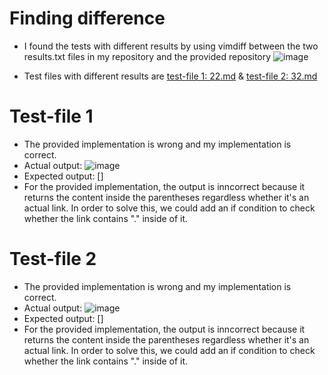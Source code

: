 # Finding difference
* I found the tests with different results by using vimdiff between the two results.txt files in my repository and the provided repository
![image](https://user-images.githubusercontent.com/98358643/172038752-6ae46cb0-f89c-4303-9e95-85e1bd998f14.png)

* Test files with different results are
[test-file 1: 22.md](https://github.com/nidhidhamnani/markdown-parser/blob/main/test-files/22.md) &
[test-file 2: 32.md](https://github.com/nidhidhamnani/markdown-parser/blob/main/test-files/32.md)

# Test-file 1
* The provided implementation is wrong and my implementation is correct.
* Actual output:
![image](https://user-images.githubusercontent.com/98358643/172038917-52692e99-f5d5-4d47-b530-b6d387f9c794.png)
* Expected output: []
* For the provided implementation, the output is inncorrect because it returns the content inside the parentheses regardless whether it's an actual link. In order to solve this, we could add an if condition to check whether the link contains "." inside of it.

# Test-file 2
* The provided implementation is wrong and my implementation is correct.
* Actual output:
![image](https://user-images.githubusercontent.com/98358643/172039068-dd97ce32-8633-4127-9d73-8b932a86dd61.png)
* Expected output: []
* For the provided implementation, the output is inncorrect because it returns the content inside the parentheses regardless whether it's an actual link. In order to solve this, we could add an if condition to check whether the link contains "." inside of it.
